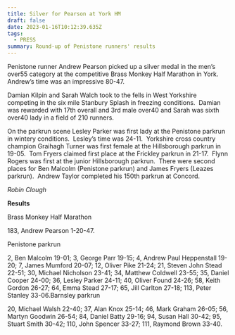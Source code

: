 ```yaml
---
title: Silver for Pearson at York HM
draft: false
date: 2023-01-16T10:12:39.635Z
tags:
  - PRESS
summary: Round-up of Penistone runners' results
---
```

Penistone runner Andrew Pearson picked up a silver medal in the men’s over55 category at the competitive Brass Monkey Half Marathon in York.  Andrew’s time was an impressive 80-47.

Damian Kilpin and Sarah Walch took to the fells in West Yorkshire competing in the six mile Stanbury Splash in freezing conditions.  Damian was rewarded with 17th overall and 3rd male over40 and Sarah was sixth over40 lady in a field of 210 runners.

On the parkrun scene Lesley Parker was first lady at the Penistone parkrun in wintery conditions.  Lesley’s time was 24-11.  Yorkshire cross country champion Graihagh Turner was first female at the Hillsborough parkrun in 19-05.  Tom Fryers claimed first place at the Frickley parkrun in 21-17.  Flynn Rogers was first at the junior Hillsborough parkrun.  There were second places for Ben Malcolm (Penistone parkrun) and James Fryers (Leazes parkrun).  Andrew Taylor completed his 150th parkrun at Concord.

*Robin Clough*

**Results**

Brass Monkey Half Marathon

183, Andrew Pearson 1-20-47.

Penistone parkrun

2, Ben Malcolm 19-01; 3, George Parr 19-15; 4, Andrew Paul Heppenstall 19-20; 7, James Mumford 20-07; 12, Oliver Pike 21-24; 21, Steven John Stead 22-51; 30, Michael Nicholson 23-41; 34, Matthew Coldwell 23-55; 35, Daniel Cooper 24-00; 36, Lesley Parker 24-11; 40, Oliver Found 24-26; 58, Keith Gordon 26-27; 64, Emma Stead 27-17; 65, Jill Carlton 27-18; 113, Peter Stanley 33-06.Barnsley parkrun

20, Michael Walsh 22-40; 37, Alan Knox 25-14; 46, Mark Graham 26-05; 56, Martyn Goodwin 26-54; 84, Daniel Batty 29-16; 94, Susan Hall 30-42; 95, Stuart Smith 30-42; 110, John Spencer 33-27; 111, Raymond Brown 33-40.